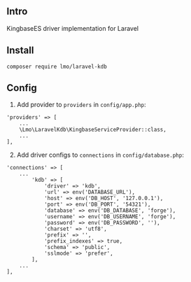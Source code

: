 ## Intro
KingbaseES driver implementation for Laravel

## Install

```shell
composer require lmo/laravel-kdb
```

## Config

1. Add provider to `providers` in `config/app.php`:

```
'providers' => [
    ...
    \Lmo\LaravelKdb\KingbaseServiceProvider::class,
    ...
],
```

2. Add driver configs to `connections` in `config/database.php`:
```
'connections' => [
    ...
        'kdb' => [
            'driver' => 'kdb',
            'url' => env('DATABASE_URL'),
            'host' => env('DB_HOST', '127.0.0.1'),
            'port' => env('DB_PORT', '54321'),
            'database' => env('DB_DATABASE', 'forge'),
            'username' => env('DB_USERNAME', 'forge'),
            'password' => env('DB_PASSWORD', ''),
            'charset' => 'utf8',
            'prefix' => '',
            'prefix_indexes' => true,
            'schema' => 'public',
            'sslmode' => 'prefer',
        ],
    ...
],
```